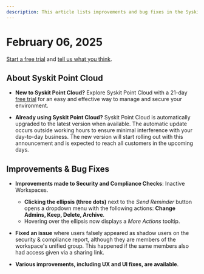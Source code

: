 ```yaml
---
description: This article lists improvements and bug fixes in the Syskit Point Cloud version 2025.2.79.52
---
```


# February 06, 2025

[Start a free trial](https://www.syskit.com/products/point/free-trial/) and [tell us what you think](https://www.syskit.com/company/contact-us/).

## About Syskit Point Cloud

* **New to Syskit Point Cloud?** Explore Syskit Point Cloud with a 21-day [free trial](https://www.syskit.com/products/point/free-trial/) for an easy and effective way to manage and secure your environment.

* **Already using Syskit Point Cloud?** Syskit Point Cloud is automatically upgraded to the latest version when available. The automatic update occurs outside working hours to ensure minimal interference with your day-to-day business. The new version will start rolling out with this announcement and is expected to reach all customers in the upcoming days.


## Improvements & Bug Fixes

* **Improvements made to Security and Compliance Checks**: Inactive Workspaces.
  * **Clicking the ellipsis (three dots)** next to the *Send Reminder* button opens a dropdown menu with the following actions: **Change Admins, Keep, Delete, Archive**. 
  * Hovering over the ellipsis now displays a *More Actions* tooltip. 

* **Fixed an issue** where users falsely appeared as shadow users on the security & compliance report, although they are members of the workspace's unified group. This happened if the same members also had access given via a sharing link.

* **Various improvements, including UX and UI fixes, are available**.